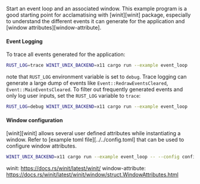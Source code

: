 Start an event loop and an associated window. This example program is a good starting point
for acclamatising with [winit][winit] package, especially to understand the different events
it can generate for the application and [window attributes][window-attribute].

#### Event Logging

To trace all events generated for the application:

```bash
RUST_LOG=trace WINIT_UNIX_BACKEND=x11 cargo run --example event_loop
```

note that `RUST_LOG` environment variable is set to `debug`. Trace logging can generate
a large dump of events like `Event::RedrawEventsCleared`, `Event::MainEventsCleared`. To
filter out frequently generated events and only log user inputs, set the `RUST_LOG`
variable to `trace`:

```bash
RUST_LOG=debug WINIT_UNIX_BACKEND=x11 cargo run --example event_loop
```

#### Window configuration

[winit][winit] allows several user defined attributes while instantiating a window. Refer
to [example toml file][../../config.toml] that can be used to configure window attributes.

```bash
WINIT_UNIX_BACKEND=x11 cargo run --example event_loop -- --config config.toml
```


winit: https://docs.rs/winit/latest/winit/
window-attribute: https://docs.rs/winit/latest/winit/window/struct.WindowAttributes.html
